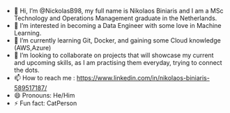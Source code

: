 - 👋 Hi, I’m @NickolasB98, my full name is Nikolaos Biniaris and I am a MSc Technology and Operations Management graduate in the Netherlands.
- 👀 I’m interested in becoming a Data Engineer with some love in Machine Learning.
- 🌱 I’m currently learning Git, Docker, and gaining some Cloud knowledge (AWS,Azure)
- 💞️ I’m looking to collaborate on projects that will showcase my current and upcoming skills, as I am practising them everyday, trying to connect the dots.
- 📫 How to reach me : https://www.linkedin.com/in/nikolaos-biniaris-589517187/
- 😄 Pronouns: He/Him
- ⚡ Fun fact: CatPerson

<!---
NickolasB98/NickolasB98 is a ✨ special ✨ repository because its `README.md` (this file) appears on your GitHub profile.
You can click the Preview link to take a look at your changes.
--->
